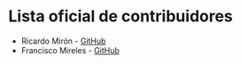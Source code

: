 # Lista oficial de contribuidores

- Ricardo Mirón - [GitHub](http://github.com/ricardomiron)
- Francisco Mireles - [GitHub](https://github.com/frankmireles)
